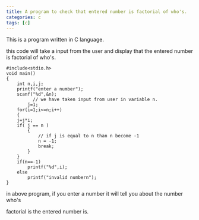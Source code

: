 ```yaml
---
title: A program to check that entered number is factorial of who's.
categories: c
tags: [c]
---
```


This is a program written in C language.

this code will take a input from the user and display that the entered number is factorial of who's.

```
#include<stdio.h>
void main()
{
	int n,i,j;
	printf("enter a number");
	scanf("%d",&n);
          // we have taken input from user in variable n.
        j=1;
	for(i=1;i<=n;i++)
	{
	j=j*i;
	if( j == n )
		{
            // if j is equal to n than n become -1 
			n = -1;
           	break;
		}
	}
	if(n==-1) 
		printf("%d",i);
	else
		printf("invalid numbern");
}
```

in above program, if you enter a number it will tell you about the number who's

factorial is the entered number is.